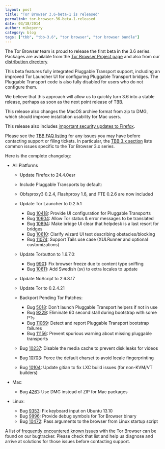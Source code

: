 ```yaml
---
layout: post
title: "Tor Browser 3.6-beta-1 is released"
permalink: tor-browser-36-beta-1-released
date: 03/18/2014
author: mikeperry
category: blog
tags: ["tbb", "tbb-3.6", "tor browser", "tor browser bundle"]
---
```


The Tor Browser team is proud to release the first beta in the 3.6 series. Packages are available from the [Tor Browser Project page](https://www.torproject.org/projects/torbrowser.html.en#downloads-beta) and also from our [distribution directory](https://www.torproject.org/dist/torbrowser/3.6-beta-1/).

This beta features fully integrated Pluggable Transport support, including an improved Tor Launcher UI for configuring Pluggable Transport bridges. The Pluggable Transport code is also fully disabled for users who do not configure them.

We believe that this approach will allow us to quickly turn 3.6 into a stable release, perhaps as soon as the next point release of TBB.

This release also changes the MacOS archive format from zip to DMG, which should improve installation usability for Mac users.

This release also includes [important security updates to Firefox](https://www.mozilla.org/security/known-vulnerabilities/firefoxESR.html#firefox24.4).

Please see the [TBB FAQ listing](https://www.torproject.org/docs/faq.html.en#TBBGeneral) for any issues you may have before contacting support or filing tickets. In particular, the [TBB 3.x section](https://www.torproject.org/docs/faq.html.en#TBB3.x) lists common issues specific to the Tor Browser 3.x series.

Here is the complete changelog:

- All Platforms
  - Update Firefox to 24.4.0esr
  - Include Pluggable Transports by default:
  - Obfsproxy3 0.2.4, Flashproxy 1.6, and FTE 0.2.6 are now included
  - Update Tor Launcher to 0.2.5.1

    - Bug [10418](https://trac.torproject.org/projects/tor/ticket/10418): Provide UI configuration for Pluggable Transports
    - Bug [10604](https://trac.torproject.org/projects/tor/ticket/10604): Allow Tor status & error messages to be translated
    - Bug [10894](https://trac.torproject.org/projects/tor/ticket/10894): Make bridge UI clear that helpdesk is a last resort for bridges
    - Bug [10610](https://trac.torproject.org/projects/tor/ticket/10610): Clarify wizard UI text describing obstacles/blocking
    - Bug [11074](https://trac.torproject.org/projects/tor/ticket/11074): Support Tails use case (XULRunner and optional customizations)
  - Update Torbutton to 1.6.7.0:

    - Bug [9901](https://trac.torproject.org/projects/tor/ticket/9901): Fix browser freeze due to content type sniffing
    - Bug [10611](https://trac.torproject.org/projects/tor/ticket/10611): Add Swedish (sv) to extra locales to update
  - Update NoScript to 2.6.8.17
  - Update Tor to 0.2.4.21
  - Backport Pending Tor Patches:

    - Bug [5018](https://trac.torproject.org/projects/tor/ticket/5018): Don't launch Pluggable Transport helpers if not in use
    - Bug [9229](https://trac.torproject.org/projects/tor/ticket/9229): Eliminate 60 second stall during bootstrap with some PTs
    - Bug [11069](https://trac.torproject.org/projects/tor/ticket/11069): Detect and report Pluggable Transport bootstrap failures
    - Bug [11156](https://trac.torproject.org/projects/tor/ticket/11156): Prevent spurious warning about missing pluggable transports
  - Bug [10237](https://trac.torproject.org/projects/tor/ticket/10237): Disable the media cache to prevent disk leaks for videos
  - Bug [10703](https://trac.torproject.org/projects/tor/ticket/10703): Force the default charset to avoid locale fingerprinting
  - Bug [10104](https://trac.torproject.org/projects/tor/ticket/10104): Update gitian to fix LXC build issues (for non-KVM/VT builders)

- Mac:
  - Bug [4261](https://trac.torproject.org/projects/tor/ticket/4261): Use DMG instead of ZIP for Mac packages

- Linux:
  - Bug [9353](https://trac.torproject.org/projects/tor/ticket/9353): Fix keyboard input on Ubuntu 13.10
  - Bug [9896](https://trac.torproject.org/projects/tor/ticket/9896): Provide debug symbols for Tor Browser binary
  - Bug [10472](https://trac.torproject.org/projects/tor/ticket/10472): Pass arguments to the browser from Linux startup script

A list of [frequently encountered known issues](https://trac.torproject.org/projects/tor/query?keywords=~tbb-helpdesk-frequent&status=!closed) with the Tor Browser can be found on our bugtracker. Please check that list and help us diagnose and arrive at solutions for those issues before contacting support.

